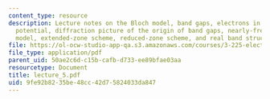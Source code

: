 ```yaml
---
content_type: resource
description: Lecture notes on the Bloch model, band gaps, electrons in a periodic
  potential, diffraction picture of the origin of band gaps, nearly-free electron
  model, extended-zone scheme, reduced-zone scheme, and real band structures.
file: https://ol-ocw-studio-app-qa.s3.amazonaws.com/courses/3-225-electronic-and-mechanical-properties-of-materials-fall-2007/9fe92b8235be48cc42d75824033da847_lecture_5.pdf
file_type: application/pdf
parent_uid: 50ae2c6d-c15b-cafb-d733-ee89bfae03aa
resourcetype: Document
title: lecture_5.pdf
uid: 9fe92b82-35be-48cc-42d7-5824033da847
---
```


